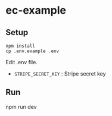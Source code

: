 # ec-example

## Setup

```
npm install
cp .env.example .env
```

Edit .env file.

- `STRIPE_SECRET_KEY` : Stripe secret key

## Run

npm run dev
